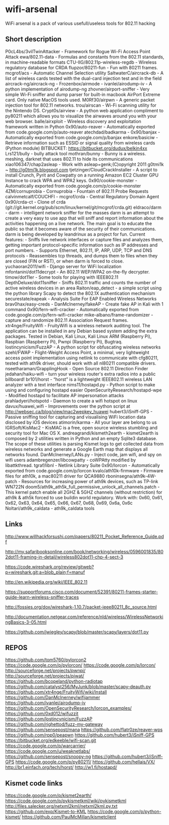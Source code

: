 # wifi-arsenal

WiFi arsenal is a pack of various usefull/useless tools for 802.11 hacking

## Short description

P0cL4bs/3vilTwinAttacker - Framework for Rogue Wi-Fi Access Point Attack
ewa/802.11-data - Formulas and constants from the 802.11 standards, in machine-readable formats
CTU-IIG/802.11p-wireless-regdb - Wireless regulatory database for CRDA
flupzor/80211-fun - Fun with 80211 frames.
mcgrof/acs - Automatic Channel Selection utility
SaltwaterC/aircrack-db - A list of wireless cards tested with the dual-card injection test and in the field
aircrack-ng/aircrack-ng - 
Frozenbox/airmode - 
ivanlei/airodump-iv - A python implementation of airodump-ng
zhovner/airport-sniffer - Very simple Wi-Fi sniffer and dump parser for built-in macbook AirPort Extreme card. Only native MacOS tools used.
M0Rf30/airpwn - A generic packet injection tool for 802.11 networks.
trou/airscan - Wi-Fi scanning utility for the Nintendo DS.
Crypt0s/airview - A python web application compliment to py80211 which allows you to visualize the airwaves around you with your web browser.
balle/airxploit - Wireless discovery and exploitation framework written in Python
0x90/auto-reaver - Automatically exported from code.google.com/p/auto-reaver
atechdad/badkarma - 
0x90/banjax - Automatically exported from code.google.com/p/banjax
enkore/basiciw - Retrieve information such as ESSID or signal quality from wireless cards (Python module)
BITBUCKET: https://bitbucket.org/dudux/belkin4xx
Lrs121/bully - bully attack tool
mothran/bunny - Bunny is a wireless. meshing, darknet that uses 802.11 to hide its communications
xiao106347/chap2asleap - Work with asleap+genk;(C)opyright 2011 g0tmi1k ~ http://g0tmi1k.blogspot.com
tjetzinger/CloudCrackInstaller - A script to install Crunch, Pyrit and Cowpatty on a running Amazon EC2 Cluster GPU Instance to crack WPA and WPA2 keys.
0x90/cookie-monster - Automatically exported from code.google.com/p/cookie-monster
4ZM/cornuprobia - Cornuprobia - Fountain of 802.11 Probe Requests
calvinmetcalf/COUCHFI - 
mcgrof/crda - Central Regulatory Domain Agent
0x90/crda-ct - Clone of crda (git://git.kernel.org/pub/scm/linux/kernel/git/mcgrof/crda.git)
eldraco/darm - darm - intelligent network sniffer for the masses  darm is an attempt to create a very easy to use app that will sniff and report information about the activities happening on a live network. The main goal is to educate the public so that it becomes aware of the security of their communications. darm is being developed by leandrinux as a project for fun.   Current features:  - Sniffs live network interfaces or capture files and analyzes them, getting important protocol-specific information such as IP addresses and port numbers. - Supports Ethernet, 802.11, IP, ARP, UDP, TCP and DNS protocols - Reassembles tcp threads, and dumps them to files when they are closed (FIN or RST), or when darm is forced to close.
yuchaoran2011/wifi - Django server for WiFi localization
mfontanini/dot11decrypt - An 802.11 WEP/WPA2 on-the-fly decrypter.
timow/dot11er - Some tools for playing with IEEE802.11
DepthDeluxe/dot11sniffer - Sniffs 802.11 traffic and counts the number of active wireless devices in an area
Raiton/eap_detect - a simple script using the python library Scapy to detect the 802.1X authentication mechanism
securestate/eapeak - Analysis Suite For EAP Enabled Wireless Networks
brav0hax/easy-creds - 
DanMcInerney/fakeAP - Create fake AP in Kali with 1 command
0x90/fern-wifi-cracker - Automatically exported from code.google.com/p/fern-wifi-cracker
mike-albano/frame-randomizer - capture and randomize 802.11 Association Request frames.
xtr4nge/FruityWifi - FruityWifi is a wireless network auditing tool. The application can be installed in any Debian based system adding the extra packages. Tested in Debian, Kali Linux, Kali Linux ARM (Raspberry Pi), Raspbian (Raspberry Pi), Pwnpi (Raspberry Pi), Bugtraq.
lostincynicism/FuzzAP - A python script for obfuscating wireless networks
szehl/FWAP - Flight-Weight Access Point, a minimal, very lightweight access point implementation using netlink to communicate with cfg80211, tested with ath9k driver, should work with all nl80211 compatible drivers.
nseetharaman/GrapplingHook - Open Source 802.11 Direction Finder
jedahan/haiku-wifi - turn your wireless router's extra radios into a public billboard!
br101/horst - “horst” is a lightweight IEEE802.11 wireless LAN analyzer with a text interface
nims11/hostapd.py - Python script to make using and configuring hostapd easier
OpenSecurityResearch/hostapd-wpe - Modified hostapd to facilitate AP impersonation attacks
prahladyeri/hotspotd - Daemon to create a wifi hotspot on linux
davux/huawei_wifi - Improvements over the python script at http://websec.ca/blog/view/mac2wepkey_huawei
hubert3/iSniff-GPS - Passive sniffing tool for capturing and visualising WiFi location data disclosed by iOS devices
atimorin/karma - All your layer are belong to us
IGRSoft/KisMac2 - KisMAC is a free, open source wireless stumbling and security tool for Mac OS X.
andreagrandi/kismeth2earth - kismet2earth is composed by 2 utilities written in Python and an empty Sqlite3 database. The scope of these utilities is parsing Kismet logs to get collected data from wireless networks and generate a Google Earth map that displays all networks found.
DanMcInerney/LANs.py - Inject code, jam wifi, and spy on wifi users
adambregenzer/libcowpatty - coWPAtty modified by libattkthread.
tgraf/libnl - Netlink Library Suite
0x90/lorcon - Automatically exported from code.google.com/p/lorcon
kvalo/ath10k-firmware - Firmware files for ath10k, a mac80211 driver for QCA9880
rboninsegna/ath9k-4W-patch - Resources for increasing power of ath9k devices, such as TP-link WN722N
doom5/ath9k_ath5k_full_permissive_unlock_all_channels.patch - This kernel patch enable all 2GHZ & 5GHZ channels (without restriction) for ath9k & ath5k forced to use buildin world regulatory. Work with: 0x60, 0x61, 0x62, 0x63, 0x64, 0x65, 0x66, 0x67, 0x68, 0x69, 0x6a, 0x6c
Noltari/ath9k_caldata - ath9k_caldata tools


## Links

http://www.willhackforsushi.com/papers/80211_Pocket_Reference_Guide.pdf

http://my.safaribooksonline.com/book/networking/wireless/0596001835/802dot11-framing-in-detail/wireless802dot11-chp-4-sect-3

https://code.wireshark.org/review/gitweb?p=wireshark.git;a=blob_plain;f=manuf

http://en.wikipedia.org/wiki/IEEE_802.11

https://supportforums.cisco.com/document/52391/80211-frames-starter-guide-learn-wireless-sniffer-traces

http://fossies.org/dox/wireshark-1.10.7/packet-ieee80211_8c_source.html

http://documentation.netgear.com/reference/nld/wireless/WirelessNetworkingBasics-3-05.html

https://github.com/jwiegley/scapy/blob/master/scapy/layers/dot11.py

## REPOS
https://github.com/tom5760/pylorcon2
https://code.google.com/p/pylorcon/
https://code.google.com/p/lorcon/
http://sourceforge.net/projects/pwnpi/
http://sourceforge.net/projects/piwat/
https://github.com/bcopeland/python-radiotap
https://github.com/catalyst256/MyJunk/blob/master/scapy-deauth.py
https://github.com/xtr4nge/FruityWifi/wiki/Install
https://github.com/DanMcInerney/wifijammer
https://github.com/ivanlei/airodump-iv
https://github.com/OpenSecurityResearch/lorcon_examples/
https://github.com/0xd012/wifuzzit
https://github.com/lostincynicism/FuzzAP
https://github.com/righettod/fuzz-my-gateway
https://github.com/sensepost/mana
https://github.com/flatr0ze/reaver-wps
https://github.com/rpp0/peapwn
https://github.com/hubert3/iSniff-GPS
https://bitbucket.org/edkeeble/wifi-scan.git
https://code.google.com/p/warcarrier/
https://code.google.com/u/weaknetlabs/
https://github.com/sensepost/snoopy-ng
https://github.com/hubert3/iSniff-GPS
https://code.google.com/p/py80211/
https://github.com/hellais/VX/
http://br1.einfach.org/tech/horst/
http://w1.fi/hostapd/


## Kismet code links

https://code.google.com/p/kismet2earth/
https://code.google.com/p/pykismetkml/wiki/pykismetkml
http://files.salecker.org/netxml2kml/netxml2kml.py.txt
https://github.com/exp/Kismet-to-KML
https://code.google.com/p/python-kismet/
https://github.com/PaulMcMillan/kismetclient

